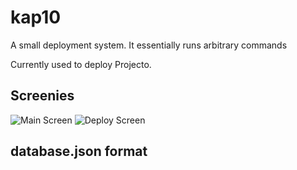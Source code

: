 kap10
=====

A small deployment system. It essentially runs arbitrary commands

Currently used to deploy Projecto.

Screenies
---------

![Main Screen](https://raw.github.com/shuhaowu/kap10/master/main.png)
![Deploy Screen](https://raw.github.com/shuhaowu/kap10/master/deploy.png)


database.json format
--------------------

